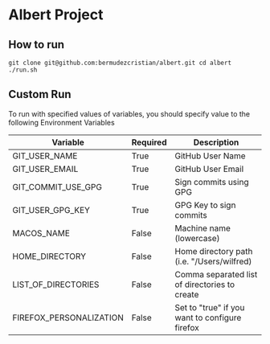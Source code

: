 # Albert Project

## How to run

`
git clone git@github.com:bermudezcristian/albert.git
cd albert
./run.sh
`

## Custom Run

To run with specified values of variables, you should specify value to the following Environment Variables

| Variable | Required | Description |
| --- | --- | --- |
| GIT_USER_NAME | True | GitHub User Name |
| GIT_USER_EMAIL | True |GitHub User Email |
| GIT_COMMIT_USE_GPG | True | Sign commits using GPG |
| GIT_USER_GPG_KEY | True |GPG Key to sign commits |
| MACOS_NAME | False | Machine name (lowercase) |
| HOME_DIRECTORY | False | Home directory path (i.e. "/Users/wilfred) |
| LIST_OF_DIRECTORIES | False | Comma separated list of directories to create |
| FIREFOX_PERSONALIZATION | False | Set to "true" if you want to configure firefox |
